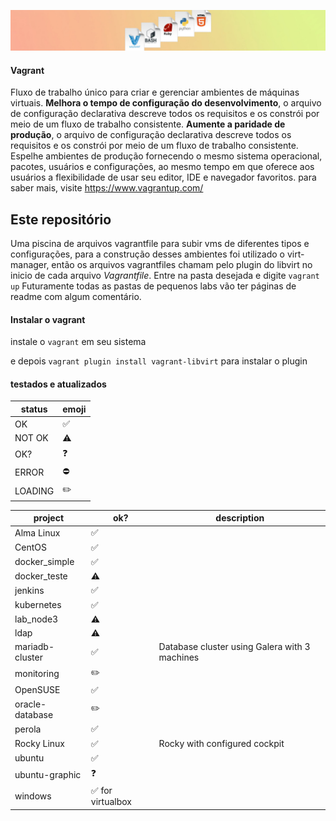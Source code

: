 ![imagem](.asciiart/capa.jpg)
#### Vagrant
Fluxo de trabalho único para criar e gerenciar ambientes de máquinas virtuais. **Melhora o tempo de configuração do desenvolvimento**, o arquivo de configuração declarativa descreve todos os requisitos e os constrói por meio de um fluxo de trabalho consistente. **Aumente a paridade de produção**, o arquivo de configuração declarativa descreve todos os requisitos e os constrói por meio de um fluxo de trabalho consistente. Espelhe ambientes de produção fornecendo o mesmo sistema operacional, pacotes, usuários e configurações, ao mesmo tempo em que oferece aos usuários a flexibilidade de usar seu editor, IDE e navegador favoritos. para saber mais, visite https://www.vagrantup.com/

## Este repositório
Uma piscina de arquivos vagrantfile para subir vms de diferentes tipos e configurações, para a construção desses ambientes foi utilizado o virt-manager, então os arquivos vagrantfiles chamam pelo plugin do libvirt no inicio de cada arquivo *Vagrantfile*. Entre na pasta desejada e digite `vagrant up`
Futuramente todas as pastas de pequenos labs vão ter páginas de readme com algum comentário.

#### Instalar o vagrant
instale o `vagrant` em seu sistema

e depois `vagrant plugin install vagrant-libvirt` para instalar o plugin

#### testados e atualizados

| status | emoji |
| --- | --- |
| OK | ✅ |
| NOT OK | ⚠️ |
| OK? | ❓ |
| ERROR | ⛔ |
| LOADING | ✏️ |


| project | ok? | description |
| --- | --- | --- |
| Alma Linux | ✅ |  |
| CentOS | ✅ |  |
| docker_simple | ✅ |  |
| docker_teste | ⚠️ |  |
| jenkins | ✅ |  |
| kubernetes | ✅ |  |
| lab_node3 | ⚠️ |  |
| ldap | ⚠️ |  |
| mariadb-cluster | ✅ | Database cluster using Galera with 3 machines |
| monitoring | ✏️ |  |
| OpenSUSE | ✅ |  |
| oracle-database | ✏️ |  |
| perola | ✅ |  |
| Rocky Linux | ✅ | Rocky with configured cockpit |
| ubuntu | ✅ |  |
| ubuntu-graphic | ❓ |  |
| windows | ✅ for virtualbox |  |
